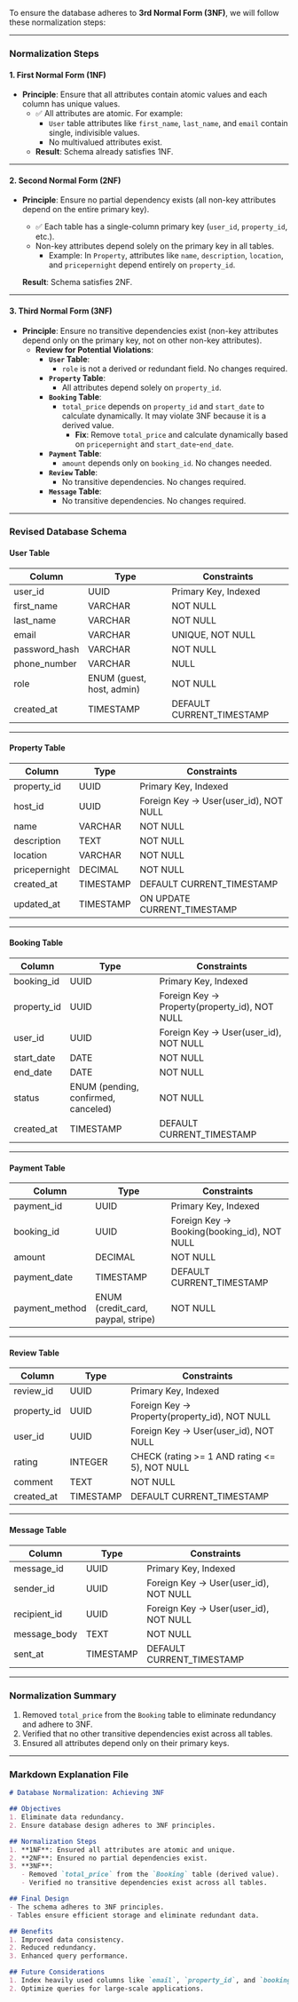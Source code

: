 To ensure the database adheres to **3rd Normal Form (3NF)**, we will follow these normalization steps:

---

### **Normalization Steps**

#### **1. First Normal Form (1NF)**
- **Principle**: Ensure that all attributes contain atomic values and each column has unique values.
  - ✅ All attributes are atomic. For example:
    - `User` table attributes like `first_name`, `last_name`, and `email` contain single, indivisible values.
    - No multivalued attributes exist.
  - **Result**: Schema already satisfies 1NF.

---

#### **2. Second Normal Form (2NF)**
- **Principle**: Ensure no partial dependency exists (all non-key attributes depend on the entire primary key).
  - ✅ Each table has a single-column primary key (`user_id`, `property_id`, etc.).
  - Non-key attributes depend solely on the primary key in all tables.
    - Example: In `Property`, attributes like `name`, `description`, `location`, and `pricepernight` depend entirely on `property_id`.

  **Result**: Schema satisfies 2NF.

---

#### **3. Third Normal Form (3NF)**
- **Principle**: Ensure no transitive dependencies exist (non-key attributes depend only on the primary key, not on other non-key attributes).
  - **Review for Potential Violations**:
    - **`User` Table**:
      - `role` is not a derived or redundant field. No changes required.
    - **`Property` Table**:
      - All attributes depend solely on `property_id`.
    - **`Booking` Table**:
      - `total_price` depends on `property_id` and `start_date` to calculate dynamically. It may violate 3NF because it is a derived value.
        - **Fix**: Remove `total_price` and calculate dynamically based on `pricepernight` and `start_date`-`end_date`.
    - **`Payment` Table**:
      - `amount` depends only on `booking_id`. No changes needed.
    - **`Review` Table**:
      - No transitive dependencies. No changes required.
    - **`Message` Table**:
      - No transitive dependencies. No changes required.

---

### **Revised Database Schema**

#### **User Table**
| **Column**          | **Type**                     | **Constraints**                                      |
|----------------------|------------------------------|-----------------------------------------------------|
| user_id             | UUID                         | Primary Key, Indexed                                |
| first_name          | VARCHAR                      | NOT NULL                                           |
| last_name           | VARCHAR                      | NOT NULL                                           |
| email               | VARCHAR                      | UNIQUE, NOT NULL                                   |
| password_hash       | VARCHAR                      | NOT NULL                                           |
| phone_number        | VARCHAR                      | NULL                                               |
| role                | ENUM (guest, host, admin)    | NOT NULL                                           |
| created_at          | TIMESTAMP                   | DEFAULT CURRENT_TIMESTAMP                         |

---

#### **Property Table**
| **Column**          | **Type**                     | **Constraints**                                      |
|----------------------|------------------------------|-----------------------------------------------------|
| property_id         | UUID                         | Primary Key, Indexed                                |
| host_id             | UUID                         | Foreign Key → User(user_id), NOT NULL              |
| name                | VARCHAR                      | NOT NULL                                           |
| description         | TEXT                         | NOT NULL                                           |
| location            | VARCHAR                      | NOT NULL                                           |
| pricepernight       | DECIMAL                      | NOT NULL                                           |
| created_at          | TIMESTAMP                   | DEFAULT CURRENT_TIMESTAMP                         |
| updated_at          | TIMESTAMP                   | ON UPDATE CURRENT_TIMESTAMP                       |

---

#### **Booking Table**
| **Column**          | **Type**                     | **Constraints**                                      |
|----------------------|------------------------------|-----------------------------------------------------|
| booking_id          | UUID                         | Primary Key, Indexed                                |
| property_id         | UUID                         | Foreign Key → Property(property_id), NOT NULL      |
| user_id             | UUID                         | Foreign Key → User(user_id), NOT NULL              |
| start_date          | DATE                         | NOT NULL                                           |
| end_date            | DATE                         | NOT NULL                                           |
| status              | ENUM (pending, confirmed, canceled) | NOT NULL                                   |
| created_at          | TIMESTAMP                   | DEFAULT CURRENT_TIMESTAMP                         |

---

#### **Payment Table**
| **Column**          | **Type**                     | **Constraints**                                      |
|----------------------|------------------------------|-----------------------------------------------------|
| payment_id          | UUID                         | Primary Key, Indexed                                |
| booking_id          | UUID                         | Foreign Key → Booking(booking_id), NOT NULL        |
| amount              | DECIMAL                      | NOT NULL                                           |
| payment_date        | TIMESTAMP                   | DEFAULT CURRENT_TIMESTAMP                         |
| payment_method      | ENUM (credit_card, paypal, stripe) | NOT NULL                                   |

---

#### **Review Table**
| **Column**          | **Type**                     | **Constraints**                                      |
|----------------------|------------------------------|-----------------------------------------------------|
| review_id           | UUID                         | Primary Key, Indexed                                |
| property_id         | UUID                         | Foreign Key → Property(property_id), NOT NULL      |
| user_id             | UUID                         | Foreign Key → User(user_id), NOT NULL              |
| rating              | INTEGER                      | CHECK (rating >= 1 AND rating <= 5), NOT NULL      |
| comment             | TEXT                         | NOT NULL                                           |
| created_at          | TIMESTAMP                   | DEFAULT CURRENT_TIMESTAMP                         |

---

#### **Message Table**
| **Column**          | **Type**                     | **Constraints**                                      |
|----------------------|------------------------------|-----------------------------------------------------|
| message_id          | UUID                         | Primary Key, Indexed                                |
| sender_id           | UUID                         | Foreign Key → User(user_id), NOT NULL              |
| recipient_id        | UUID                         | Foreign Key → User(user_id), NOT NULL              |
| message_body        | TEXT                         | NOT NULL                                           |
| sent_at             | TIMESTAMP                   | DEFAULT CURRENT_TIMESTAMP                         |

---

### **Normalization Summary**
1. Removed `total_price` from the `Booking` table to eliminate redundancy and adhere to 3NF.
2. Verified that no other transitive dependencies exist across all tables.
3. Ensured all attributes depend only on their primary keys.

---

### **Markdown Explanation File**

```markdown
# Database Normalization: Achieving 3NF

## Objectives
1. Eliminate data redundancy.
2. Ensure database design adheres to 3NF principles.

## Normalization Steps
1. **1NF**: Ensured all attributes are atomic and unique.
2. **2NF**: Ensured no partial dependencies exist.
3. **3NF**:
   - Removed `total_price` from the `Booking` table (derived value).
   - Verified no transitive dependencies exist across all tables.

## Final Design
- The schema adheres to 3NF principles.
- Tables ensure efficient storage and eliminate redundant data.

## Benefits
1. Improved data consistency.
2. Reduced redundancy.
3. Enhanced query performance.

## Future Considerations
1. Index heavily used columns like `email`, `property_id`, and `booking_id`.
2. Optimize queries for large-scale applications.
```

